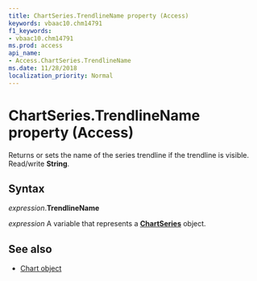 ```yaml
---
title: ChartSeries.TrendlineName property (Access)
keywords: vbaac10.chm14791
f1_keywords:
- vbaac10.chm14791
ms.prod: access
api_name:
- Access.ChartSeries.TrendlineName
ms.date: 11/28/2018
localization_priority: Normal
---
```



# ChartSeries.TrendlineName property (Access)

Returns or sets the name of the series trendline if the trendline is visible. Read/write **String**.


## Syntax

_expression_.**TrendlineName**

_expression_ A variable that represents a **[ChartSeries](Access.ChartSeries.md)** object.


## See also

- [Chart object](Access.Chart.md)

